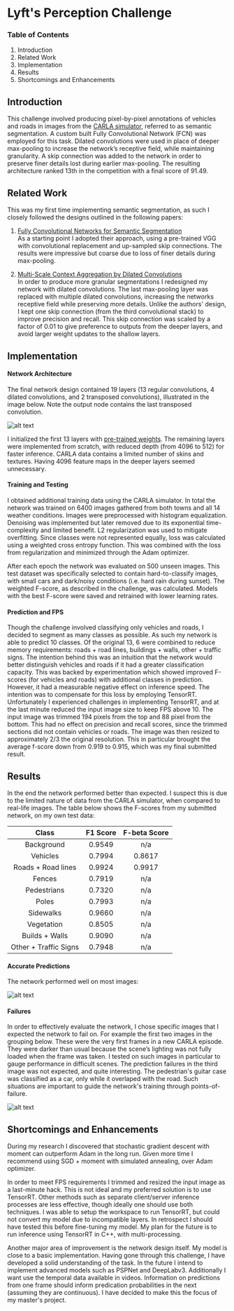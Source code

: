 # Lyft's Perception Challenge

### Table of Contents
  1) Introduction
  2) Related Work
  3) Implementation
  4) Results
  5) Shortcomings and Enhancements

[image1]: ./images/network.png "Network architecture"
[image2]: ./images/good.png "Good prediction results"
[image3]: ./images/bad.png "Bad prediction results"

## Introduction
This challenge involved producing pixel-by-pixel annotations of vehicles and roads in images from the [CARLA simulator](www.carla.org), referred to as semantic segmentation. A custom built Fully Convolutional Network (FCN) was employed for this task. Dilated convolutions were used in place of deeper max-pooling to increase the network’s receptive field, while maintaining granularity. A skip connection was added to the network in order to preserve finer details lost during earlier max-pooling. The resulting architecture ranked 13th in the competition with a final score of 91.49.

## Related Work
This was my first time implementing semantic segmentation, as such I closely followed the designs outlined in the following papers:
  
1)	[Fully Convolutional Networks for Semantic Segmentation](https://people.eecs.berkeley.edu/~jonlong/long_shelhamer_fcn.pdf)  
As a starting point I adopted their approach, using a pre-trained VGG with convolutional replacement and up-sampled skip connections. The results were impressive but coarse due to loss of finer details during max-pooling.
  
2)	[Multi-Scale Context Aggregation by Dilated Convolutions]( https://arxiv.org/abs/1511.07122)  
In order to produce more granular segmentations I redesigned my network with dilated convolutions. The last max-pooling layer was replaced with multiple dilated convolutions, increasing the networks receptive field while preserving more details. Unlike the authors' design, I kept one skip connection (from the third convolutional stack) to improve precision and recall. This skip connection was scaled by a factor of 0.01 to give preference to outputs from the deeper layers, and avoid larger weight updates to the shallow layers.


## Implementation
#### Network Architecture
The final network design contained 19 layers (13 regular convolutions, 4 dilated convolutions, and 2 transposed convolutions), illustrated in the image below. Note the output node contains the last transposed convolution.
   
![alt text][image1]
  
I initialized the first 13 layers with [pre-trained weights](https://drive.google.com/open?id=0Bx9YaGcDPu3XR0d4cXVSWmtVdEE). The remaining layers were implemented from scratch, with reduced depth (from 4096 to 512) for faster inference. CARLA data contains a limited number of skins and textures. Having 4096 feature maps in the deeper layers seemed unnecessary. 
  
#### Training and Testing
I obtained additional training data using the CARLA simulator. In total the network was trained on 6400 images gathered from both towns and all 14 weather conditions. Images were preprocessed with histogram equalization. Denoising was implemented but later removed due to its exponential time-complexity and limited benefit. L2 regularization was used to mitigate overfitting. Since classes were not represented equally, loss was calculated using a weighted cross entropy function. This was combined with the loss from regularization and minimized through the Adam optimizer.

After each epoch the network was evaluated on 500 unseen images. This test dataset was specifically selected to contain hard-to-classify images, with small cars and dark/noisy conditions (i.e. hard rain during sunset). The weighted F-score, as described in the challenge, was calculated. Models with the best F-score were saved and retrained with lower learning rates.
  
#### Prediction and FPS
Though the challenge involved classifying only vehicles and roads, I decided to segment as many classes as possible. As such my network is able to predict 10 classes. Of the original 13, 6 were combined to reduce memory requirements: roads + road lines, buildings + walls, other + traffic signs. The intention behind this was an intuition that the network would better distinguish vehicles and roads if it had a greater classification capacity. This was backed by experimentation which showed improved F-scores (for vehicles and roads) with additional classes in prediction. However, it had a measurable negative effect on inference speed. The intention was to compensate for this loss by employing TensorRT. Unfortunately I experienced challenges in implementing TensorRT, and at the last minute reduced the input image size to keep FPS above 10. The input image was trimmed 194 pixels from the top and 88 pixel from the bottom. This had no effect on precision and recall scores, since the trimmed sections did not contain vehicles or roads. The image was then resized to approximately 2/3 the original resolution. This in particular brought the average f-score down from 0.919 to 0.915, which was my final submitted result.
  
  
## Results
In the end the network performed better than expected. I suspect this is due to the limited nature of data from the CARLA simulator, when compared to real-life images. The table below shows the F-scores from my submitted network, on my own test data:

| Class | F1 Score | F-beta Score |
|:---:|:---:|:---:|
|Background | 0.9549 | n/a
| Vehicles | 0.7994 | 0.8617
| Roads + Road lines | 0.9924 | 0.9917
| Fences | 0.7919 | n/a |
| Pedestrians | 0.7320 | n/a |
| Poles | 0.7993 | n/a |
| Sidewalks |  0.9660 | n/a |
| Vegetation | 0.8505 | n/a |
| Builds + Walls | 0.9090 | n/a |
| Other + Traffic Signs | 0.7948 | n/a |


#### Accurate Predictions
The network performed well on most images:

![alt text][image2]
  
#### Failures
In order to effectively evaluate the network, I chose specific images that I expected the network to fail on. For example the first two images in the grouping below. These were the very first frames in a new CARLA episode. They were darker than usual because the scene’s lighting was not fully loaded when the frame was taken. I tested on such images in particular to gauge performance in difficult scenes. The prediction failures in the third image was not expected, and quite interesting. The pedestrian's guitar case was classified as a car, only while it overlaped with the road. Such situations are important to guide the network's training through points-of-failure.  
  
![alt text][image3]
  
  
## Shortcomings and Enhancements
  
During my research I discovered that stochastic gradient descent with moment can outperform Adam in the long run. Given more time I recommend using SGD + moment with simulated annealing, over Adam optimizer.
   
In order to meet FPS requirements I trimmed and resized the input image as a last-minute hack. This is not ideal and my preferred solution is to use TensorRT. Other methods such as separate client/server inference processes are less effective, though ideally one should use both techniques. I was able to setup the workspace to run TensorRT, but could not convert my model due to incompatible layers. In retrospect I should have tested this before fine-tuning my model. My plan for the future is to run inference using TensorRT in C++, with multi-processing.
  
Another major area of improvement is the network design itself. My model is close to a basic implementation. Having gone through this challenge, I have developed a solid understanding of the task. In the future I intend to implement advanced models such as PSPNet and DeepLabv3. Additionally I want use the temporal data available in videos. Information on predictions from one frame should inform predication probabilities in the next (assuming they are continuous). I have decided to make this the focus of my master's project.
  
